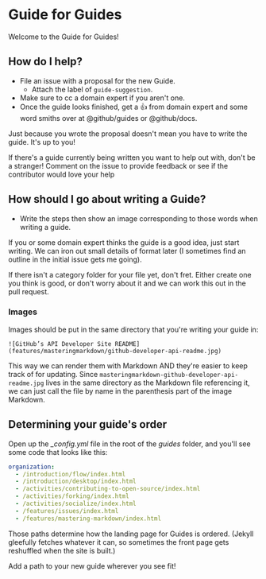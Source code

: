 # Guide for Guides
Welcome to the Guide for Guides!

## How do I help?

- File an issue with a proposal for the new Guide.
  - Attach the label of `guide-suggestion`.
- Make sure to cc a domain expert if you aren't one.
- Once the guide looks finished, get a :+1: from domain expert and some word smiths over at @github/guides or @github/docs.

Just because you wrote the proposal doesn't mean you have to write the guide. It's up to you!

If there's a guide currently being written you want to help out with, don't be a stranger! Comment on the issue to provide feedback or see if the contributor would love your help

## How should I go about writing a Guide?

- Write the steps then show an image corresponding to those words when writing a guide.

If you or some domain expert thinks the guide is a good idea, just start writing. We can iron out small details of format later (I sometimes find an outline in the initial issue gets me going).

If there isn't a category folder for your file yet, don't fret. Either create one you think is good, or don't worry about it and we can work this out in the pull request.

### Images
Images should be put in the same directory that you're writing your guide in:

```
![GitHub’s API Developer Site README](features/masteringmarkdown/github-developer-api-readme.jpg)
```
This way we can render them with Markdown AND they're easier to keep track of for updating. Since `masteringmarkdown-github-developer-api-readme.jpg` lives in the same directory as the Markdown file referencing it, we can just call the file by name in the parenthesis part of the image Markdown.

## Determining your guide's order

Open up the *_config.yml* file in the root of the *guides* folder, and you'll see some code that looks like this:

```yml
organization:
  - /introduction/flow/index.html
  - /introduction/desktop/index.html
  - /activities/contributing-to-open-source/index.html
  - /activities/forking/index.html
  - /activities/socialize/index.html
  - /features/issues/index.html
  - /features/mastering-markdown/index.html
```

Those paths determine how the landing page for Guides is ordered. (Jekyll gleefully fetches whatever it can, so sometimes the front page gets reshuffled when the site is built.)

Add a path to your new guide wherever you see fit!
